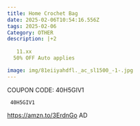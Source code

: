 ```yaml
---
title: Home Crochet Bag
date: 2025-02-06T10:54:16.556Z
tags: 2025-02-06
Category: OTHER
description: |+2
  
   11.xx
  50% OFF Auto applies 

image: img/81eiiyahdfl._ac_sl1500_-1-.jpg
---
```

COUPON CODE: 40H5GIV1

<pre class="language-javascript"><code

class="language-javascript"> 40H5GIV1 </code></pre>

https://amzn.to/3ErdnGo
AD